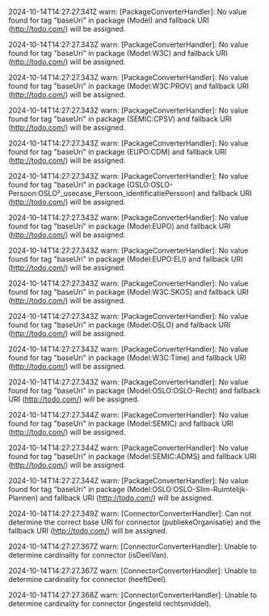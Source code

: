 2024-10-14T14:27:27.341Z warn: [PackageConverterHandler]: No value found for tag "baseUri" in package (Model) and fallback URI (http://todo.com/) will be assigned.

2024-10-14T14:27:27.343Z warn: [PackageConverterHandler]: No value found for tag "baseUri" in package (Model:W3C) and fallback URI (http://todo.com/) will be assigned.

2024-10-14T14:27:27.343Z warn: [PackageConverterHandler]: No value found for tag "baseUri" in package (Model:W3C:PROV) and fallback URI (http://todo.com/) will be assigned.

2024-10-14T14:27:27.343Z warn: [PackageConverterHandler]: No value found for tag "baseUri" in package (SEMIC:CPSV) and fallback URI (http://todo.com/) will be assigned.

2024-10-14T14:27:27.343Z warn: [PackageConverterHandler]: No value found for tag "baseUri" in package (EUPO:CDM) and fallback URI (http://todo.com/) will be assigned.

2024-10-14T14:27:27.343Z warn: [PackageConverterHandler]: No value found for tag "baseUri" in package (OSLO:OSLO-Persoon:OSLO²_usecase_Persoon_identificatiePersoon) and fallback URI (http://todo.com/) will be assigned.

2024-10-14T14:27:27.343Z warn: [PackageConverterHandler]: No value found for tag "baseUri" in package (Model:EUPO) and fallback URI (http://todo.com/) will be assigned.

2024-10-14T14:27:27.343Z warn: [PackageConverterHandler]: No value found for tag "baseUri" in package (Model:EUPO:ELI) and fallback URI (http://todo.com/) will be assigned.

2024-10-14T14:27:27.343Z warn: [PackageConverterHandler]: No value found for tag "baseUri" in package (Model:W3C:SKOS) and fallback URI (http://todo.com/) will be assigned.

2024-10-14T14:27:27.343Z warn: [PackageConverterHandler]: No value found for tag "baseUri" in package (Model:OSLO) and fallback URI (http://todo.com/) will be assigned.

2024-10-14T14:27:27.343Z warn: [PackageConverterHandler]: No value found for tag "baseUri" in package (Model:W3C:Time) and fallback URI (http://todo.com/) will be assigned.

2024-10-14T14:27:27.343Z warn: [PackageConverterHandler]: No value found for tag "baseUri" in package (Model:OSLO:OSLO-Recht) and fallback URI (http://todo.com/) will be assigned.

2024-10-14T14:27:27.344Z warn: [PackageConverterHandler]: No value found for tag "baseUri" in package (Model:SEMIC) and fallback URI (http://todo.com/) will be assigned.

2024-10-14T14:27:27.344Z warn: [PackageConverterHandler]: No value found for tag "baseUri" in package (Model:SEMIC:ADMS) and fallback URI (http://todo.com/) will be assigned.

2024-10-14T14:27:27.344Z warn: [PackageConverterHandler]: No value found for tag "baseUri" in package (Model:OSLO:OSLO-Slim-Ruimtelijk-Plannen) and fallback URI (http://todo.com/) will be assigned.

2024-10-14T14:27:27.349Z warn: [ConnectorConverterHandler]: Can not determine the correct base URI for connector (publiekeOrganisatie) and the fallback URI (http://todo.com/) will be assigned.

2024-10-14T14:27:27.367Z warn: [ConnectorConverterHandler]: Unable to determine cardinality for connector (isDeelVan).

2024-10-14T14:27:27.367Z warn: [ConnectorConverterHandler]: Unable to determine cardinality for connector (heeftDeel).

2024-10-14T14:27:27.368Z warn: [ConnectorConverterHandler]: Unable to determine cardinality for connector (ingesteld rechtsmiddel).

